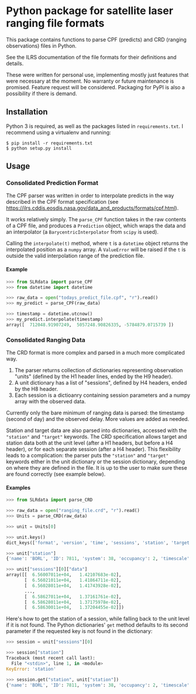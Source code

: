 # Python package for satellite laser ranging file formats

This package contains functions to parse CPF (predicts) and CRD (ranging
observations) files in Python.

See the ILRS documentation of the file formats for their definitions and
details.

These were written for personal use, implementing mostly just features that
were necessary at the moment. No warranty or future maintenance is promised.
Feature request will be considered. Packaging for PyPI is also a possibility if
there is demand.

## Installation

Python 3 is required, as well as the packages listed in `requirements.txt`. I
recommend using a virtualenv and running:

```
$ pip install -r requirements.txt
$ python setup.py install
```

## Usage

### Consolidated Prediction Format

The CPF parser was written in order to interpolate predicts in the way
described in the CPF format specification (see
https://ilrs.cddis.eosdis.nasa.gov/data_and_products/formats/cpf.html).

It works relatively simply. The `parse_CPF` function takes in the raw contents
of a CPF file, and produces a `Prediction` object, which wraps the data and an
interpolator (a `BarycentricInterpolator` from `scipy` is used).

Calling the `interpolate(t)` method, where `t` is a `datetime` object returns
the interpolated position as a `numpy` array. A `ValueError` will be raised if
the `t` is outside the valid interpolation range of the prediction file.

#### Example

```python
>>> from SLRdata import parse_CPF
>>> from datetime import datetime

>>> raw_data = open("todays_predict_file.cpf", "r").read()
>>> my_predict = parse_CPF(raw_data)

>>> timestamp = datetime.utcnow()
>>> my_predict.interpolate(timestamp)
array([  712048.91907249,  5057248.90826335, -5784879.0715739 ])
```

### Consolidated Ranging Data

The CRD format is more complex and parsed in a much more complicated way. 

1. The parser returns collection of dictionaries representing observation 
    "units" (defined by the H1 header lines, ended by the H9 header). 
2. A unit dictionary has a list of "sessions", defined by H4 headers, ended by 
    the H8 header.
3. Each session is a dictioanry containing session parameters and a numpy
    array with the observed data.

Currently only the bare minimum of ranging data is parsed: the timestamp
(second of day) and the observed delay. More values are added as needed.

Station and target data are also parsed into dictionaries, accessed with the
`"station"` and `"target"` keywords. The CRD specification allows target and
station data both at the unit level (after a H1 headers, but before a H4
header), or for each separate session (after a H4 header). This flexibility
leads to a complication: the parser puts the `"station"` and `"target"`
keywords either in the unit dictionary or the session dictionary, depending on
where they are defined in the file. It is up to the user to make sure these
are found correctly (see example below).

#### Examples

```python
>>> from SLRdata import parse_CRD

>>> raw_data = open("ranging_file.crd", "r").read()
>>> Units = parse_CRD(raw_data)

>>> unit = Units[0]

>>> unit.keys()
dict_keys(['format', 'version', 'time', 'sessions', 'station', 'target'])

>>> unit["station"]
{'name': 'BORL', 'ID': 7811, 'system': 38, 'occupancy': 2, 'timescale': 7}

>>> unit["sessions"][0]["data"]
array([[  6.56007011e+04,   1.42107683e-02],
       [  6.56021011e+04,   1.41864711e-02],
       [  6.56028011e+04,   1.41743928e-02],
       ..., 
       [  6.58627011e+04,   1.37161761e-02],
       [  6.58628011e+04,   1.37175978e-02],
       [  6.58630011e+04,   1.37204455e-02]])
```

Here's how to get the station of a session, while falling back to the unit
level if it is not found. The Python dictionaries' `get` method defaults to its
second parameter if the requested key is not found in the dictionary:

```python
>>> session = unit["sessions"][0]

>>> session["station"]
Traceback (most recent call last):
  File "<stdin>", line 1, in <module>
KeyError: 'station'

>>> session.get("station", unit["station"])
{'name': 'BORL', 'ID': 7811, 'system': 38, 'occupancy': 2, 'timescale': 7}
```

